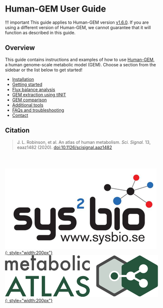 # Human-GEM User Guide

!!! important
    This guide applies to Human-GEM version [v1.6.0](https://github.com/SysBioChalmers/Human-GEM/releases/tag/v1.8.0). If you are using a different version of Human-GEM, we cannot guarantee that it will function as described in this guide.

## Overview

This guide contains instructions and examples of how to use [Human-GEM](https://github.com/SysBioChalmers/Human-GEM), a human genome-scale metabolic model (GEM). Choose a section from the sidebar or the list below to get started!

- [Installation](installation.md)
- [Getting started](getting_started.md)
- [Flux balance analysis](flux_balance_analysis.md)
- [GEM extraction using tINIT](gem_extraction.md)
- [GEM comparison](gem_comparison.md)
- [Additional tools](additional_tools.md)
- [FAQs and troubleshooting](faq_troubleshoot.md)
- [Contact](contact.md)


## Citation

> J. L. Robinson, et al. An atlas of human metabolism. _Sci. Signal._ 13, eaaz1482 (2020). [doi:10.1126/scisignal.aaz1482](https://doi.org/10.1126/scisignal.aaz1482)


<br/><br/>

[![SysBio](img/sysbio_logo.png){: style="width:200px"}](https://www.sysbio.se/) &nbsp;&nbsp;&nbsp;&nbsp;&nbsp;&nbsp;&nbsp;&nbsp;&nbsp;&nbsp;
[![Metabolic Atlas](img/metabolic_atlas_logo.svg){: style="width:200px"}](https://www.metabolicatlas.org/)

